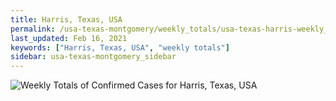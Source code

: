 ```yaml
---
title: Harris, Texas, USA
permalink: /usa-texas-montgomery/weekly_totals/usa-texas-harris-weekly_totals.html
last_updated: Feb 16, 2021
keywords: ["Harris, Texas, USA", "weekly totals"]
sidebar: usa-texas-montgomery_sidebar
---
```


![Weekly Totals of Confirmed Cases for Harris, Texas, USA](/covid_tracker/images/graphs/usa-texas-harris-weekly_totals_graph.png)
